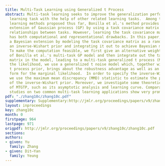 ```yaml
---
title: Multi-Task Learning using Generalized t Process
abstract: Multi-task learning seeks to improve the generalization performance of a
  learning task with the help of other related learning tasks.  Among the multi-task
  learning methods proposed thus far, Bonilla et al.'s method provides a novel multi-task
  extension of Gaussian process (GP) by using a task covariance matrix to model the
  relationships between tasks. However, learning the task covariance matrix directly
  has both computational and representational drawbacks. In this paper, we propose
  a Bayesian extension by modeling the task covariance matrix as a random matrix with
  an inverse-Wishart prior and integrating it out to achieve Bayesian model averaging.
  To make the computation feasible, we first give an alternative weight-space view
  of Bonilla et al.'s multi-task GP model and then integrate out the task covariance
  matrix in the model, leading to a multi-task generalized t process (MTGTP). For
  the likelihood, we use a generalized t noise model which, together with the generalized
  t process prior, brings about the robustness advantage as well as an analytical
  form for the marginal likelihood.  In order to specify the inverse-Wishart prior,
  we use the maximum mean discrepancy (MMD) statistic to estimate the parameter matrix
  of the inverse-Wishart prior. Moreover, we investigate some theoretical properties
  of MTGTP, such as its asymptotic analysis and learning curve. Comparative experimental
  studies on two common multi-task learning applications show very promising results.
pdf: "./zhang10c/zhang10c.pdf"
supplementary: Supplementary:http://jmlr.org/proceedings/papers/v9/zhang10c/zhang10cSupple.pdf
layout: inproceedings
key: zhang10c
month: 0
firstpage: 964
lastpage: 971
origpdf: http://jmlr.org/proceedings/papers/v9/zhang10c/zhang10c.pdf
sections: 
authors:
- given: Yu
  family: Zhang
- given: Dit–Yan
  family: Yeung
---
```

